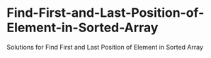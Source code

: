 # Find-First-and-Last-Position-of-Element-in-Sorted-Array
Solutions for Find First and Last Position of Element in Sorted Array
